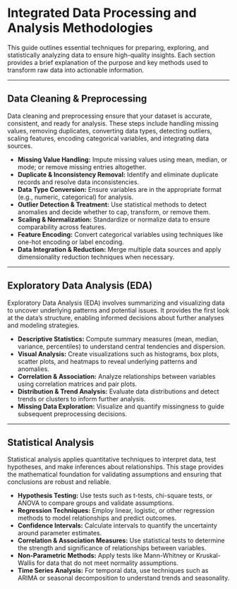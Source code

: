 # Integrated Data Processing and Analysis Methodologies

This guide outlines essential techniques for preparing, exploring, and statistically analyzing data to ensure high-quality insights. Each section provides a brief explanation of the purpose and key methods used to transform raw data into actionable information.

---

## Data Cleaning & Preprocessing

Data cleaning and preprocessing ensure that your dataset is accurate, consistent, and ready for analysis. These steps include handling missing values, removing duplicates, converting data types, detecting outliers, scaling features, encoding categorical variables, and integrating data sources.

- **Missing Value Handling:** Impute missing values using mean, median, or mode; or remove missing entries altogether.  
- **Duplicate & Inconsistency Removal:** Identify and eliminate duplicate records and resolve data inconsistencies.  
- **Data Type Conversion:** Ensure variables are in the appropriate format (e.g., numeric, categorical) for analysis.  
- **Outlier Detection & Treatment:** Use statistical methods to detect anomalies and decide whether to cap, transform, or remove them.  
- **Scaling & Normalization:** Standardize or normalize data to ensure comparability across features.  
- **Feature Encoding:** Convert categorical variables using techniques like one-hot encoding or label encoding.  
- **Data Integration & Reduction:** Merge multiple data sources and apply dimensionality reduction techniques when necessary.

---

## Exploratory Data Analysis (EDA)

Exploratory Data Analysis (EDA) involves summarizing and visualizing data to uncover underlying patterns and potential issues. It provides the first look at the data’s structure, enabling informed decisions about further analyses and modeling strategies.

- **Descriptive Statistics:** Compute summary measures (mean, median, variance, percentiles) to understand central tendencies and dispersion.  
- **Visual Analysis:** Create visualizations such as histograms, box plots, scatter plots, and heatmaps to reveal underlying patterns and anomalies.  
- **Correlation & Association:** Analyze relationships between variables using correlation matrices and pair plots.  
- **Distribution & Trend Analysis:** Evaluate data distributions and detect trends or clusters to inform further analysis.  
- **Missing Data Exploration:** Visualize and quantify missingness to guide subsequent preprocessing decisions.

---

## Statistical Analysis

Statistical analysis applies quantitative techniques to interpret data, test hypotheses, and make inferences about relationships. This stage provides the mathematical foundation for validating assumptions and ensuring that conclusions are robust and reliable.

- **Hypothesis Testing:** Use tests such as t-tests, chi-square tests, or ANOVA to compare groups and validate assumptions.  
- **Regression Techniques:** Employ linear, logistic, or other regression methods to model relationships and predict outcomes.  
- **Confidence Intervals:** Calculate intervals to quantify the uncertainty around parameter estimates.  
- **Correlation & Association Measures:** Use statistical tests to determine the strength and significance of relationships between variables.  
- **Non-Parametric Methods:** Apply tests like Mann-Whitney or Kruskal-Wallis for data that do not meet normality assumptions.  
- **Time Series Analysis:** For temporal data, use techniques such as ARIMA or seasonal decomposition to understand trends and seasonality.
